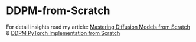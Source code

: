 # DDPM-from-Scratch
For detail insights read my article: [Mastering Diffusion Models from Scratch](https://medium.com/@sayedebad.777/mastering-diffusion-probabilistic-models-from-scratch-aa487975f541) & [DDPM PyTorch Implementation from Scratch](https://medium.com/@sayedebad.777/ddpm-pytorch-implementation-from-scratch-36b647f5dd82)

